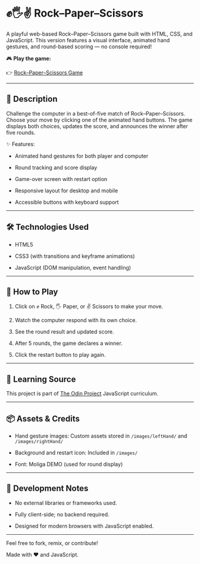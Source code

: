 # ✊🖐️✌️ Rock–Paper–Scissors



A playful web-based Rock–Paper–Scissors game built with HTML, CSS, and JavaScript. This version features a visual interface, animated hand gestures, and round-based scoring — no console required!



🎮 **Play the game:**  

👉 [Rock–Paper–Scissors Game](https://idanshiju.github.io/Rock-Paper-Scissors/)



---



## 📖 Description



Challenge the computer in a best-of-five match of Rock–Paper–Scissors. Choose your move by clicking one of the animated hand buttons. The game displays both choices, updates the score, and announces the winner after five rounds.

✨ Features:

- Animated hand gestures for both player and computer

- Round tracking and score display

- Game-over screen with restart option

- Responsive layout for desktop and mobile

- Accessible buttons with keyboard support

---

## 🛠️ Technologies Used

- HTML5  

- CSS3 (with transitions and keyframe animations)  

- JavaScript (DOM manipulation, event handling)

---

## 🚀 How to Play



1. Click on ✊ Rock, 🖐️ Paper, or ✌️ Scissors to make your move.

2. Watch the computer respond with its own choice.

3. See the round result and updated score.

4. After 5 rounds, the game declares a winner.

5. Click the restart button to play again.

---

## 🧠 Learning Source

This project is part of [The Odin Project](https://www.theodinproject.com/) JavaScript curriculum.

---

## 📦 Assets \& Credits

- Hand gesture images: Custom assets stored in `/images/leftHand/` and `/images/rightHand/`

- Background and restart icon: Included in `/images/`

- Font: Moliga DEMO (used for round display)

---

## 🧪 Development Notes

- No external libraries or frameworks used.

- Fully client-side; no backend required.

- Designed for modern browsers with JavaScript enabled.

---

Feel free to fork, remix, or contribute!  

Made with ❤️ and JavaScript.